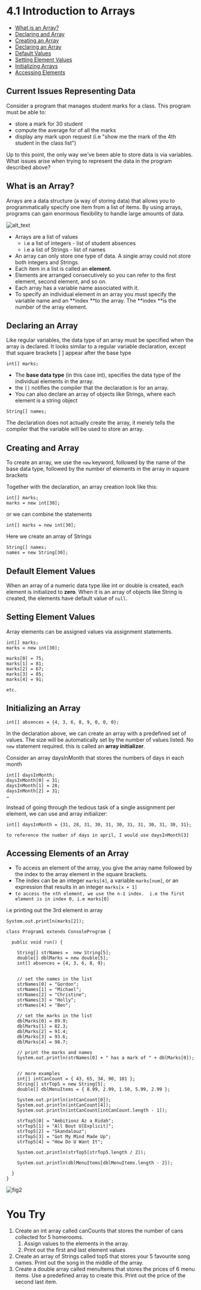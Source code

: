 # 4.1 Introduction to Arrays
* [What is an Array?](https://github.com/SACHSTech/ICS3U1_lesson_4_1_Intro_to_Arrays/blob/main/README.md#what-is-an-array)
* [Declaring and Array](https://github.com/SACHSTech/ICS3U1_lesson_4_1_Intro_to_Arrays/blob/main/README.md#declaring-an-array)
* [Creating an Array](https://github.com/SACHSTech/ICS3U1_lesson_4_1_Intro_to_Arrays/blob/main/README.md#creating-and-array)
* [Declaring an Array](https://github.com/SACHSTech/ICS3U1_lesson_4_1_Intro_to_Arrays/blob/main/README.md#declaring-an-array)
* [Default Values](https://github.com/SACHSTech/ICS3U1_lesson_4_1_Intro_to_Arrays/blob/main/README.md#default-element-values)
* [Setting Element Values](https://github.com/SACHSTech/ICS3U1_lesson_4_1_Intro_to_Arrays/blob/main/README.md#setting-element-values)
* [Initializing Arrays](https://github.com/SACHSTech/ICS3U1_lesson_4_1_Intro_to_Arrays/blob/main/README.md#initializing-an-array)
* [Accessing Elements](https://github.com/SACHSTech/ICS3U1_lesson_4_1_Intro_to_Arrays/blob/main/README.md#accessing-elements-of-an-array)


## Current Issues Representing Data

Consider a program that manages student marks for a class.  This program must be able to:

*  store a mark for 30 student
*  compute the average for of all the marks
*  display any mark upon request (i.e "show me the mark of the 4th student in the class list")

Up to this point, the only way we've been able to store data is via variables.  What issues arise when trying to represent the data in the program described above?


## What is an Array?

Arrays are a data structure (a way of storing data) that allows you to programmatically specify one item from a list of items.  By using arrays, programs can gain enormous flexibility to handle large amounts of data.




![alt_text](fig1.png)




* Arrays are a list of values 
    * i.e a list of integers - list of student absences
    * i.e a list of Strings - list of names
* An array can only store one type of data.  A single array could not store both integers and Strings.
* Each item in a list is called an **element**.  
* Elements are arranged consecutively so you can refer to the first element, second element, and so on.
* Each array has a variable name associated with it.
* To specify an individual element in an array you must specify the variable name and an **index **to the array. The **index **is the number of the array element.


## Declaring an Array

Like regular variables, the data type of an array must be specified when the array is declared.  It looks similar to a regular variable declaration, except that square brackets [ ] appear after the base type


```
int[] marks;

```



* The **base data type** (in this case int), specifies the data type of the individual elements in the array.
* the `[]` notifies the compiler that the declaration is for an array.
* You can also declare an array of objects like Strings, where each element is a string object


```
String[] names;
```


The declaration does not actually create the array, it merely tells the compiler that the variable will be used to store an array.


## Creating and Array

To create an array, we use the `new` keyword, followed by the name of the base data type, followed by the number of elements in the array in square brackets

Together with the declaration, an array creation look like this:


```
int[] marks;
marks = new int[30];
```


or we can combine the statements


```
int[] marks = new int[30];
```


Here we create an array of Strings


```
String[] names;
names = new String[30];
```



## Default Element Values

When an array of a numeric data type like int or double is created, each element is initialized to **zero**.  When it is an array of objects like String is created, the elements have default value of `null`.


## Setting Element Values

Array elements can be assigned values via assignment statements.  


```
int[] marks;
marks = new int[30];

marks[0] = 75;
marks[1] = 81;
marks[2] = 67;
marks[3] = 85;
marks[4] = 91;

etc.
```



## Initializing an Array


```
int[] absences = {4, 3, 6, 8, 9, 0, 0, 0};
```


In the declaration above, we can create an array with a predefined set of values.  The size will be automatically set by the number of values listed.  No `new` statement required.  this is called an **array initializer**.

Consider an array daysInMonth that stores the numbers of days in each month


```
int[] daysInMonth;
daysInMonth[0] = 31;
daysInMonth[1] = 28;
daysInMonth[2] = 31;
…
```


Instead of going through the tedious task of a single assignment per element, we can use and array initializer:


```
int[] daysInMonth = {31, 28, 31, 30, 31, 30, 31, 31, 30, 31, 30, 31};

to reference the number of days in april, I would use daysInMonth[3]
```



## Accessing Elements of an Array



* To access an element of the array, you give the array name followed by the index to the array element in the square brackets.
* The index can be an integer `marks[4]`, a variable `marks[num]`, or an expression that results in an integer `marks[x + 1]`
* `to access the nth element, we use the n-1 index.  i.e the first element is in index 0, i.e marks[0]`

i.e printing out the 3rd element in array
```
System.out.println(marks[2]);
```


```
class Program1 extends ConsoleProgram {

  public void run() {

    String[] strNames =  new String[5];
    double[] dblMarks = new double[5];
    int[] absences = {4, 3, 6, 8, 9};
    

    // set the names in the list
    strNames[0] = "Gordon";
    strNames[1] = "Michael";
    strNames[2] = "Christine";
    strNames[3] = "Holly";
    strNames[4] = "Ben";

    // set the marks in the list
    dblMarks[0] = 89.9;
    dblMarks[1] = 82.3;
    dblMarks[2] = 91.4;
    dblMarks[3] = 93.6;
    dblMarks[4] = 98.7;

    // print the marks and names
    System.out.println(strNames[0] + " has a mark of " + dblMarks[0]);    
    
    
    // more examples
    int[] intCanCount = { 43, 65, 34, 90, 101 };
    String[] strTop5 = new String[5];
    double[] dblMenuItems = { 8.99, 2.99, 1.50, 5.99, 2.99 };

    System.out.println(intCanCount[0]);
    System.out.println(intCanCount[4]);
    System.out.println(intCanCount[intCanCount.length - 1]);

    strTop5[0] = "Ambitionz Az a Ridah";
    strTop5[1] = "All Bout U[Explicit]";
    strTop5[2] = "Skandalouz";
    strTop5[3] = "Got My Mind Made Up";
    strTop5[4] = "How Do U Want It";

    System.out.println(strTop5[strTop5.length / 2]);

    System.out.println(dblMenuItems[dblMenuItems.length - 2]);
    
  }
}
```

![fig2](fig2.png)



# You Try

1. Create an int array called canCounts that stores the number of cans collected for 5 homerooms.  
    1. Assign values to the elements in the array.  
    2. Print out the first and last element values
2. Create an array of Strings called top5 that stores your 5 favourite song names.  Print out the song in the middle of the array.
3. Create a double array called menuItems that stores the prices of 6 menu items.  Use a predefined array to create this.   Print out the price of the second last item. 
